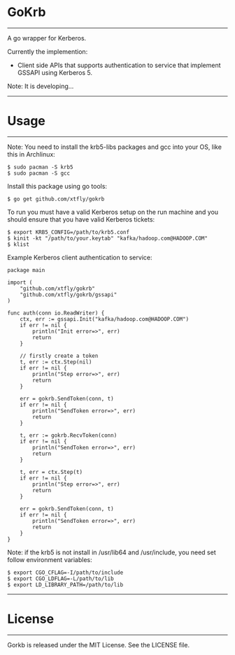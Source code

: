 # GoKrb
-----

A go wrapper for Kerberos.

Currently the implemention:  
- Client side APIs that supports authentication to service that implement GSSAPI using Kerberos 5.

Note: It is developing...

-----
# Usage
-----

Note: You need to install the krb5-libs packages and gcc into your OS,
like this in Archlinux:

    $ sudo pacman -S krb5
    $ sudo pacman -S gcc

Install this package using go tools:

    $ go get github.com/xtfly/gokrb

To run you must have a valid Kerberos setup on the run machine
and you should ensure that you have valid Kerberos tickets:

    $ export KRB5_CONFIG=/path/to/krb5.conf
    $ kinit -kt "/path/to/your.keytab" "kafka/hadoop.com@HADOOP.COM"
    $ klist


Example Kerberos client authentication to service:

    package main

    import (
        "github.com/xtfly/gokrb"
        "github.com/xtfly/gokrb/gssapi"
    )

    func auth(conn io.ReadWriter) {
        ctx, err := gssapi.Init("kafka/hadoop.com@HADOOP.COM")
        if err != nil {
            println("Init error=>", err)
            return 
        }

        // firstly create a token
        t, err := ctx.Step(nil)
        if err != nil {
            println("Step error=>", err)
            return 
        }

        err = gokrb.SendToken(conn, t)
        if err != nil {
            println("SendToken error=>", err)
            return 
        }

        t, err := gokrb.RecvToken(conn)
        if err != nil {
            println("SendToken error=>", err)
            return 
        }

        t, err = ctx.Step(t)
        if err != nil {
            println("Step error=>", err)
            return 
        }

        err = gokrb.SendToken(conn, t)
        if err != nil {
            println("SendToken error=>", err)
            return 
        }
    }

Note: if the krb5 is not install in /usr/lib64 and /usr/include, you need set follow environment variables:

    $ export CGO_CFLAG=-I/path/to/include
    $ export CGO_LDFLAG=-L/path/to/lib
    $ export LD_LIBRARY_PATH=/path/to/lib

-------
# License
-------

Gorkb is released under the MIT License. See the LICENSE file.

